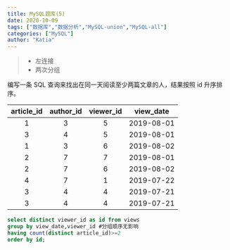 ```yaml
---
title: MySQL题库(5)
date: 2020-10-09
tags: ["数据库","数据分析","MySQL-union","MySQL-all"]
categories: ["MySQL"]
author: "Katia"
---
```


> * 左连接
> * 两次分组

<!--more-->

编写一条 SQL 查询来找出在同一天阅读至少两篇文章的人，结果按照 id 升序排序。

| article_id | author_id | viewer_id | view_date  |
|  :-------: | :-----------:|:-----------:|:-----------:|
| 1          | 3         | 5         | 2019-08-01 |
| 3          | 4         | 5         | 2019-08-01 |
| 1          | 3         | 6         | 2019-08-02 |
| 2          | 7         | 7         | 2019-08-01 |
| 2          | 7         | 6         | 2019-08-02 |
| 4          | 7         | 1         | 2019-07-22 |
| 3          | 4         | 4         | 2019-07-21 |
| 3          | 4         | 4         | 2019-07-21 |


```sql
select distinct viewer_id as id from views
group by view_date,viewer_id #分组顺序无影响
having count(distinct article_id)>=2
order by id;
```




